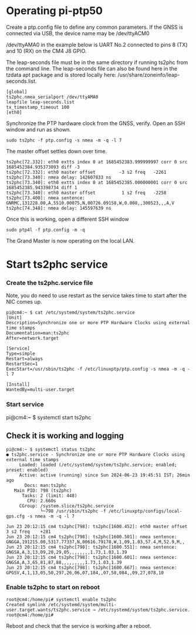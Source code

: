 # Operating pi-ptp50
Create a ptp.config file to define any common parameters. If the GNSS is connected via USB, the device name may be /dev/ttyACM0

/dev/ttyAMA0 in the example below is UART No.2 connected to pins 8 (TX) and 10 (RX) on the CM4 J8 GPIO. 

The leap-seconds file must be in the same directory if running ts2phc from the command line. The leap-seconds file can also be found here in the tzdata apt package and is stored locally here: /usr/share/zoneinfo/leap-seconds.list. 

```
[global]
ts2phc.nmea_serialport /dev/ttyAMA0
leapfile leap-seconds.list
tx_timestamp_timeout 100
[eth0]
```
Synchronize the PTP hardware clock from the GNSS, verify. Open an SSH window and run as shown.
```
sudo ts2phc -f ptp.config -s nmea -m -q -l 7
```
The master offset settles down over time.

```
ts2phc[72.332]: eth0 extts index 0 at 1685452383.999999997 corr 0 src 1685452384.935373093 diff -3
ts2phc[72.332]: eth0 master offset         -3 s2 freq   -2261
ts2phc[73.340]: nmea delay: 142607833 ns
ts2phc[73.340]: eth0 extts index 0 at 1685452385.000000001 corr 0 src 1685452385.943398734 diff 1
ts2phc[73.340]: eth0 master offset          1 s2 freq   -2258
ts2phc[73.400]: nmea sentence: GNRMC,131228.00,A,5510.00075,N,00726.09158,W,0.008,,300523,,,A,V
ts2phc[74.348]: nmea delay: 145597639 ns
```
Once this is working, open a different SSH window 
```
sudo ptp4l -f ptp.config -m -q
```
The Grand Master is now operating on the local LAN.

# Start ts2phc service

### Create the ts2phc.service file
Note, you do need to use restart as the service takes time to start after the NIC comes up. 

```
pi@cm4:~ $ cat /etc/systemd/system/ts2phc.service
[Unit]
Description=Synchronize one or more PTP Hardware Clocks using external time stamps
Documentation=man:ts2phc
After=network.target

[Service]
Type=simple
Restart=always
RestartSec=1
ExecStart=/usr/sbin/ts2phc -f /etc/linuxptp/ptp.config -s nmea -m -q -l 7

[Install]
WantedBy=multi-user.target
```

### Start service
pi@cm4:~ $ systemctl start ts2phc

## Check it is working and logging
```
pi@cm4:~ $ systemctl status ts2phc
● ts2phc.service - Synchronize one or more PTP Hardware Clocks using external time stamps
     Loaded: loaded (/etc/systemd/system/ts2phc.service; enabled; preset: enabled)
     Active: active (running) since Sun 2024-06-23 19:45:51 IST; 26min ago
       Docs: man:ts2phc
   Main PID: 798 (ts2phc)
      Tasks: 2 (limit: 448)
        CPU: 2.660s
     CGroup: /system.slice/ts2phc.service
             └─798 /usr/sbin/ts2phc -f /etc/linuxptp/configs/local-gps.cfg -s nmea -m -q -l 7

Jun 23 20:12:15 cm4 ts2phc[798]: ts2phc[1600.452]: eth0 master offset          3 s2 freq    +281
Jun 23 20:12:15 cm4 ts2phc[798]: ts2phc[1600.501]: nmea sentence: GNGGA,191215.00,5317.77337,N,00616.79178,W,1,09,1.03,57.4,M,52.9,M,,
Jun 23 20:12:15 cm4 ts2phc[798]: ts2phc[1600.551]: nmea sentence: GNGSA,A,3,13,09,20,29,05,,,,,,,,1.73,1.03,1.39
Jun 23 20:12:15 cm4 ts2phc[798]: ts2phc[1600.601]: nmea sentence: GNGSA,A,3,65,81,87,88,,,,,,,,,1.73,1.03,1.39
Jun 23 20:12:15 cm4 ts2phc[798]: ts2phc[1600.667]: nmea sentence: GPGSV,4,1,13,05,50,297,26,06,07,184,,07,58,084,,09,27,078,10
```
### Enable ts2phc to start on reboot
```
root@cm4:/home/pi# systemctl enable ts2phc
Created symlink /etc/systemd/system/multi-user.target.wants/ts2phc.service → /etc/systemd/system/ts2phc.service.
root@cm4:/home/pi#
```
Reboot and check that the service is working after a reboot. 




